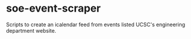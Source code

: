 # soe-event-scraper
Scripts to create an icalendar feed from events listed UCSC's engineering department website.

